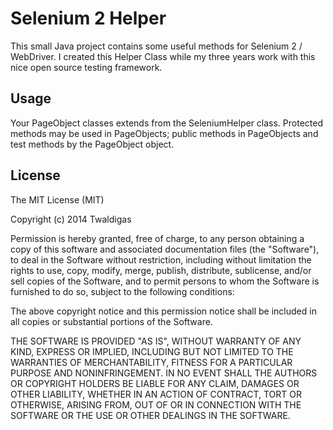 Selenium 2 Helper
=================

This small Java project contains some useful methods for Selenium 2 / WebDriver. I created this Helper Class while my three years work with this nice open source testing framework.

Usage
--------------------

Your PageObject classes extends from the SeleniumHelper class. Protected methods may be used in PageObjects; public methods in PageObjects and test methods by the PageObject object.

License
-------
The MIT License (MIT)

Copyright (c) 2014 Twaldigas

Permission is hereby granted, free of charge, to any person obtaining a copy
of this software and associated documentation files (the "Software"), to deal
in the Software without restriction, including without limitation the rights
to use, copy, modify, merge, publish, distribute, sublicense, and/or sell
copies of the Software, and to permit persons to whom the Software is
furnished to do so, subject to the following conditions:

The above copyright notice and this permission notice shall be included in all
copies or substantial portions of the Software.

THE SOFTWARE IS PROVIDED "AS IS", WITHOUT WARRANTY OF ANY KIND, EXPRESS OR
IMPLIED, INCLUDING BUT NOT LIMITED TO THE WARRANTIES OF MERCHANTABILITY,
FITNESS FOR A PARTICULAR PURPOSE AND NONINFRINGEMENT. IN NO EVENT SHALL THE
AUTHORS OR COPYRIGHT HOLDERS BE LIABLE FOR ANY CLAIM, DAMAGES OR OTHER
LIABILITY, WHETHER IN AN ACTION OF CONTRACT, TORT OR OTHERWISE, ARISING FROM,
OUT OF OR IN CONNECTION WITH THE SOFTWARE OR THE USE OR OTHER DEALINGS IN THE
SOFTWARE.